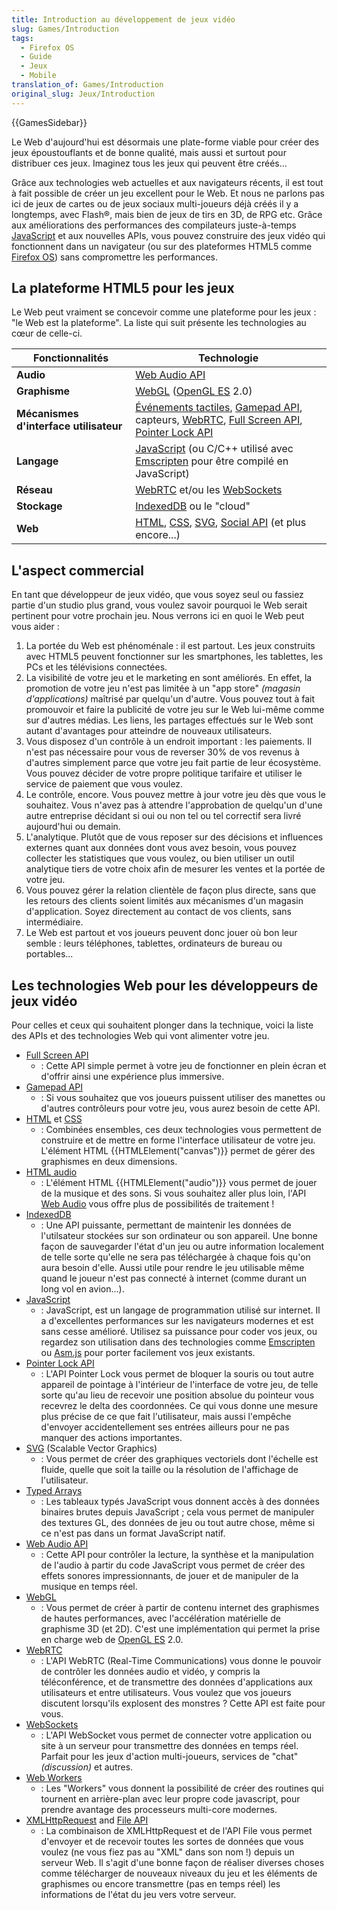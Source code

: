 ```yaml
---
title: Introduction au développement de jeux vidéo
slug: Games/Introduction
tags:
  - Firefox OS
  - Guide
  - Jeux
  - Mobile
translation_of: Games/Introduction
original_slug: Jeux/Introduction
---
```

{{GamesSidebar}}

Le Web d'aujourd'hui est désormais une plate-forme viable pour créer des jeux époustouflants et de bonne qualité, mais aussi et surtout pour distribuer ces jeux. Imaginez tous les jeux qui peuvent être créés...

Grâce aux technologies web actuelles et aux navigateurs récents, il est tout à fait possible de créer un jeu excellent pour le Web. Et nous ne parlons pas ici de jeux de cartes ou de jeux sociaux multi-joueurs déjà créés il y a longtemps, avec Flash®, mais bien de jeux de tirs en 3D, de RPG etc. Grâce aux améliorations des performances des compilateurs juste-à-temps [JavaScript](/fr/docs/JavaScript "/fr/docs/JavaScript") et aux nouvelles APIs, vous pouvez construire des jeux vidéo qui fonctionnent dans un navigateur (ou sur des plateformes HTML5 comme [Firefox OS](/fr/docs/Mozilla/Firefox_OS "/fr/docs/Mozilla/Firefox_OS")) sans compromettre les performances.

## La plateforme HTML5 pour les jeux

Le Web peut vraiment se concevoir comme une plateforme pour les jeux : "le Web est la plateforme". La liste qui suit présente les technologies au cœur de celle-ci.

| Fonctionnalités                        | Technologie                                                                                                                                                                                                                                                                                                                                                                                                                                              |
| -------------------------------------- | -------------------------------------------------------------------------------------------------------------------------------------------------------------------------------------------------------------------------------------------------------------------------------------------------------------------------------------------------------------------------------------------------------------------------------------------------------- |
| **Audio**                              | [Web Audio API](/fr/docs/Web/API/Web_Audio_API "/fr/docs/Web_Audio_API")                                                                                                                                                                                                                                                                                                                                                                                 |
| **Graphisme**                          | [WebGL](/fr/docs/WebGL "/fr/docs/WebGL") ([OpenGL ES](http://www.khronos.org/opengles/ "http://www.khronos.org/opengles/") 2.0)                                                                                                                                                                                                                                                                                                                          |
| **Mécanismes d'interface utilisateur** | [Événements tactiles](/fr/docs/Web/Guide/DOM/Events/Touch_events "/fr/docs/Web/Guide/DOM/Events/Touch_events"), [Gamepad API](/fr/docs/Web/Guide/API/Gamepad "/fr/docs/Web/Guide/API/Gamepad"), capteurs, [WebRTC](/fr/docs/WebRTC "/fr/docs/WebRTC"), [Full Screen API](/fr/docs/Web/Guide/DOM/Using_full_screen_mode "/fr/docs/Web/Guide/DOM/Using_full_screen_mode"), [Pointer Lock API](/fr/docs/WebAPI/Pointer_Lock "/fr/docs/WebAPI/Pointer_Lock") |
| **Langage**                            | [JavaScript](/fr/docs/JavaScript "/fr/docs/JavaScript") (ou C/C++ utilisé avec [Emscripten](https://github.com/kripken/emscripten/wiki "https://github.com/kripken/emscripten/wiki") pour être compilé en JavaScript)                                                                                                                                                                                                                                    |
| **Réseau**                             | [WebRTC](/fr/docs/WebRTC "/fr/docs/WebRTC") et/ou les [WebSockets](/fr/docs/WebSockets "/fr/docs/WebSockets")                                                                                                                                                                                                                                                                                                                                            |
| **Stockage**                           | [IndexedDB](/fr/docs/IndexedDB "/fr/docs/IndexedDB") ou le "cloud"                                                                                                                                                                                                                                                                                                                                                                                       |
| **Web**                                | [HTML](/fr/docs/Web/HTML "/fr/docs/Web/HTML"), [CSS](/fr/docs/Web/CSS "/fr/docs/Web/CSS"), [SVG](/fr/docs/SVG "/fr/docs/SVG"), [Social API](/fr/docs/Social_API "/fr/docs/Social_API") (et plus encore...)                                                                                                                                                                                                                                               |



## L'aspect commercial

En tant que développeur de jeux vidéo, que vous soyez seul ou fassiez partie d'un studio plus grand, vous voulez savoir pourquoi le Web serait pertinent pour votre prochain jeu. Nous verrons ici en quoi le Web peut vous aider :



1.  La portée du Web est phénoménale : il est partout. Les jeux construits avec HTML5 peuvent fonctionner sur les smartphones, les tablettes, les PCs et les télévisions connectées.
2.  La visibilité de votre jeu et le marketing en sont améliorés. En effet, la promotion de votre jeu n'est pas limitée à un "app store" _(magasin d'applications)_ maîtrisé par quelqu'un d'autre. Vous pouvez tout à fait promouvoir et faire la publicité de votre jeu sur le Web lui-même comme sur d'autres médias. Les liens, les partages effectués sur le Web sont autant d'avantages pour atteindre de nouveaux utilisateurs.
3.  Vous disposez d'un contrôle à un endroit important : les paiements. Il n'est pas nécessaire pour vous de reverser 30% de vos revenus à  d'autres simplement parce que votre jeu fait partie de leur écosystème. Vous pouvez décider de votre propre politique tarifaire et utiliser le service de paiement que vous voulez.
4.  Le contrôle, encore. Vous pouvez mettre à jour votre jeu dès que vous le souhaitez. Vous n'avez pas à attendre l'approbation de quelqu'un d'une autre entreprise décidant si oui ou non tel ou tel correctif sera livré aujourd'hui ou demain.
5.  L'analytique. Plutôt que de vous reposer sur des décisions et influences externes quant aux données dont vous avez besoin, vous pouvez collecter les statistiques que vous voulez, ou bien utiliser un outil analytique tiers de votre choix afin de mesurer les ventes et la portée de votre jeu.
6.  Vous pouvez gérer la relation clientèle de façon plus directe, sans que les retours des clients soient limités aux mécanismes d'un magasin d'application. Soyez directement au contact de vos clients, sans intermédiaire.
7.  Le Web est partout et vos joueurs peuvent donc jouer où bon leur semble : leurs téléphones, tablettes, ordinateurs de bureau ou portables...



## Les technologies Web pour les développeurs de jeux vidéo

Pour celles et ceux qui souhaitent plonger dans la technique, voici la liste des APIs et des technologies Web qui vont alimenter votre jeu.

- [Full Screen API](/fr/docs/Web/Guide/DOM/Using_full_screen_mode "/fr/docs/DOM/Using_fullscreen_mode")
  - : Cette API simple permet à votre jeu de fonctionner en plein écran et d'offrir ainsi une expérience plus immersive.
- [Gamepad API](/fr/docs/Web/Guide/API/Gamepad "/fr/docs/API/Gamepad/Using_Gamepad_API")
  - : Si vous souhaitez que vos joueurs puissent utiliser des manettes ou d'autres contrôleurs pour votre jeu, vous aurez besoin de cette API.
- [HTML](/fr/docs/Web/HTML "/fr/docs/HTML") et [CSS](/fr/docs/Web/CSS "/fr/docs/CSS")
  - : Combinées ensembles, ces deux technologies vous permettent de construire et de mettre en forme l'interface utilisateur de votre jeu. L'élément HTML {{HTMLElement("canvas")}} permet de gérer des graphismes en deux dimensions.
- [HTML audio](/fr/docs/Web/HTML/Element/audio "/fr/docs/HTML/Element/audio")
  - : L'élément HTML {{HTMLElement("audio")}} vous permet de jouer de la musique et des sons. Si vous souhaitez aller plus loin, l'API [Web Audio](/fr/docs/Web/API/Web_Audio_API "/fr/docs/Web_Audio_API") vous offre plus de possibilités de traitement !
- [IndexedDB](/fr/docs/Web/API/API_IndexedDB "/fr/docs/IndexedDB")
  - : Une API puissante, permettant de maintenir les données de l'utilsateur stockées sur son ordinateur ou son appareil. Une bonne façon de sauvegarder l'état d'un jeu ou autre information localement de telle sorte qu'elle ne sera pas téléchargée à chaque fois qu'on aura besoin d'elle. Aussi utile pour rendre le jeu utilisable même quand le joueur n'est pas connecté à internet (comme durant un long vol en avion...).
- [JavaScript](/fr/docs/Web/JavaScript "/fr/docs/JavaScript")
  - : JavaScript, est un langage de programmation utilisé sur internet. Il a d'excellentes performances sur les navigateurs modernes et est sans cesse amélioré. Utilisez sa puissance pour coder vos jeux, ou regardez son utilisation dans des technologies comme [Emscripten](https://github.com/kripken/emscripten/wiki "https://github.com/kripken/emscripten/wiki") ou [Asm.js](http://asmjs.org/spec/latest/ "http://asmjs.org/spec/latest/") pour porter facilement vos jeux existants.
- [Pointer Lock API](/fr/docs/WebAPI/Pointer_Lock "/fr/docs/WebAPI/Pointer_Lock")
  - : L'API Pointer Lock vous permet de bloquer la souris ou tout autre appareil de pointage à l'intérieur de l'interface de votre jeu, de telle sorte qu'au lieu de recevoir une position absolue du pointeur vous recevrez le delta des coordonnées. Ce qui vous donne une mesure plus précise de ce que fait l'utilisateur, mais aussi l'empêche d'envoyer accidentellement ses entrées ailleurs pour ne pas manquer des actions importantes.
- [SVG](/fr/docs/Web/SVG "/fr/docs/SVG") (Scalable Vector Graphics)
  - : Vous permet de créer des graphiques vectoriels dont l'échelle est fluide, quelle que soit la taille ou la résolution de l'affichage de l'utilisateur.
- [Typed Arrays](/fr/docs/Web/JavaScript/Tableaux_typ%C3%A9s "/fr/docs/JavaScript/Typed_arrays")
  - : Les tableaux typés JavaScript vous donnent accès à des données binaires brutes depuis JavaScript ; cela vous permet de manipuler des textures GL, des données de jeu ou tout autre chose, même si ce n'est pas dans un format JavaScript natif.
- [Web Audio API](/fr/docs/Web/API/Web_Audio_API "/fr/docs/Web_Audio_API")
  - : Cette API pour contrôler la lecture, la synthèse et la manipulation de l'audio à partir du code JavaScript vous permet de créer des effets sonores impressionnants, de jouer et de manipuler de la musique en temps réel.
- [WebGL](/fr/docs/Web/API/WebGL_API "/fr/docs/WebGL")
  - : Vous permet de créer à partir de contenu internet des graphismes de hautes performances, avec l'accélération matérielle de graphisme 3D (et 2D). C'est une implémentation qui permet la prise en charge web de [OpenGL ES](http://www.khronos.org/opengles/ "http://www.khronos.org/opengles/") 2.0.
- [WebRTC](/fr/docs/Web/API/WebRTC_API "/fr/docs/WebRTC")
  - : L'API WebRTC (Real-Time Communications) vous donne le pouvoir de contrôler les données audio et vidéo, y compris la téléconférence, et de transmettre des données d'applications aux utilisateurs et entre utilisateurs. Vous voulez que vos joueurs discutent lorsqu'ils explosent des monstres ? Cette API est faite pour vous.
- [WebSockets](/fr/docs/WebSockets "/fr/docs/WebSockets")
  - : L'API WebSocket vous permet de connecter votre application ou site à un serveur pour transmettre des données en temps réel. Parfait pour les jeux d'action multi-joueurs, services de "chat" _(discussion)_ et autres.
- [Web Workers](/fr/docs/Utilisation_des_web_workers "/fr/docs/DOM/Using_web_workers")
  - : Les "Workers" vous donnent la possibilité de créer des routines qui tournent en arrière-plan avec leur propre code javascript, pour prendre avantage des processeurs multi-core modernes.
- [XMLHttpRequest](/fr/docs/Web/API/XMLHttpRequest "/fr/docs/DOM/XMLHttpRequest") and [File API](/fr/docs/Web/API/API_fichier_systeme "/fr/docs/DOM/File_API")
  - : La combinaison de XMLHttpRequest et de l'API File vous permet d'envoyer et de recevoir toutes les sortes de données que vous voulez (ne vous fiez pas au "XML" dans son nom !) depuis un serveur Web. Il s'agit d'une bonne façon de réaliser diverses choses comme télécharger de nouveaux niveaux du jeu et les éléments de graphismes ou encore transmettre (pas en temps réel) les informations de l'état du jeu vers votre serveur.

